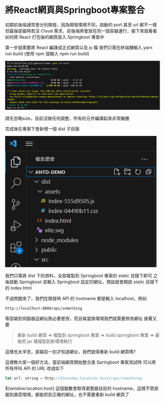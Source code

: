 # 將React網頁與Springboot專案整合

初期前後端通常會分別開發，因為開發環境不同，啟動的 port 甚至 url 都不一樣
但最後部屬時若沒 Cloud 需求，前後端將會放在同一個容器運行，接下來就看看如何將 React 打包後的網頁放入 Springboot 專案中

第一步就需要將 React 編譯成正式網頁以及 js 檔
我們只需在終端機輸入 yarn run build (使用 npm 就輸入 npm run build)

![請先忽略size，目前沒做任何調整，所有的元件編譯起來非常臃腫](%E5%B0%87React%E7%B6%B2%E9%A0%81%E8%88%87Springboot%E5%B0%88%E6%A1%88%E6%95%B4%E5%90%88%205e0fd29895b442d3b1d096fe3cce17b1/Untitled.png)

請先忽略size，目前沒做任何調整，所有的元件編譯起來非常臃腫

完成後在專案下會新增一個 dist 子目錄

![Untitled](%E5%B0%87React%E7%B6%B2%E9%A0%81%E8%88%87Springboot%E5%B0%88%E6%A1%88%E6%95%B4%E5%90%88%205e0fd29895b442d3b1d096fe3cce17b1/Untitled%201.png)

我們只需將 dist 下的資料，全部複製到 Springboot 專案的 static 目錄下即可
之後啟動 Springboot 並輸入 Springboot 設定的網址，預設就會開啟 static 目錄下的 index.html

不過問題來了，我們在開發時 API 的 hostname 都是輸入 localhost，例如

```html
http://localhost:8080/api/something
```

等部屬到伺服器這網址勢必要更改，而且每當換環境我們就需要修改網址
接著又要

> 重新 build 網頁 ⇒ 複製到 springboot 專案 ⇒ build springboot 專案 ⇒ 最後把 jar 檔複製到新環境執行
> 

這樣也太辛苦，部屬前一刻才知道網址，我們就得重新 build 網頁嗎?

這裡教大家一個好方法，當前端網頁開始整合進 Springboot 專案測試時
可以將所有呼叫 API 的 URL 改成如下

```jsx
let url: string = http://${window.location.host}/api/something;
```

${window.location.host} 這個變數會取得瀏覽器目前的 hostname，這樣不管部屬到甚麼環境，都能抓到正確的網址，也不需要重新 build 網頁了